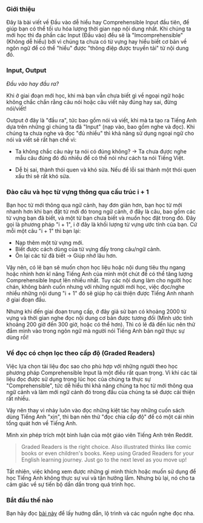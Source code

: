 ### Giới thiệu

Đây là bài viết về Đầu vào dễ hiểu hay Comprehensible Input đầu tiên, để giúp bạn có thể tối ưu hóa lượng thời gian nạp nội dung nhất. Khi chúng ta mới học thì đa phần các Input (Đầu vào) đều sẽ là "Imcomprehensible" (Không dễ hiểu) bởi vì chúng ta chưa có từ vựng hay hiểu biết cơ bản về ngôn ngữ để có thể "hiểu" được "thông điệp được truyền tải" từ nội dung đó.

### Input, Output

_Đầu vào hay đầu ra?_

Khi ở giai đoạn mới học, khi mà bạn vẫn chưa biết gì về ngoại ngữ hoặc không chắc chắn rằng câu nói hoặc câu viết này đúng hay sai, đừng nói/viết!

Output ở đây là "đầu ra", tức bao gồm nói và viết, khi mà ta tạo ra Tiếng Anh dựa trên những gì chúng ta đã "Input" (nạp vào, bao gồm nghe và đọc). Khi chúng ta chưa nghe và đọc "đủ nhiều" thì khả năng sử dụng ngoại ngữ cho nói và viết sẽ rất hạn chế vì:

- Ta không chắc câu này ta nói có đúng không? -> Ta chưa được nghe mẫu câu đúng đó đủ nhiều để có thể nói như cách ta nói Tiếng Việt.

- Dễ bị sai, thành thói quen và khó sửa. Nếu để lỗi sai thành một thói quen xấu thì sẽ rất khó sửa.

### Đào câu và học từ vựng thông qua cấu trúc i + 1

Bạn học từ mới thông qua ngữ cảnh, hay đơn giản hơn, bạn học từ mới nhanh hơn khi bạn đặt từ mới đó trong ngữ cảnh, ở đây là câu, bao gồm các từ vựng bạn đã biết, và một từ bạn chưa biết và muốn học đặt trong đó. Đây gọi là phương pháp "i + 1", i ở đây là khối lượng từ vựng ước tính của bạn. Cứ mỗi một câu "i + 1" thì bạn lại:

- Nạp thêm một từ vựng mới.
- Biết được cách dùng của từ vựng đấy trong câu/ngữ cảnh.
- Ôn lại các từ đã biết -> Giúp nhớ lâu hơn.

Vậy nên, có lẽ bạn sẽ muốn chọn học liệu hoặc nội dung tiêu thụ ngang hoặc nhỉnh hơn kĩ năng Tiếng Anh của mình một chút để có thể tăng lượng Comprehensible Input lên nhiều nhất. Tuy các nội dung làm cho người học chán, không bánh cuốn nhưng với những người mới học, việc đọc/nghe nhiều những nội dung "i + 1" đó sẽ giúp họ cải thiện được Tiếng Anh nhanh ở giai đoạn đầu.

Nhưng khi đến giai đoạn trung cấp, ở đây giả sử bạn có khoảng 2000 từ vựng và thời gian nghe đọc nội dung cơ bản được tương đối (Mình ước tính khoảng 200 giờ đến 300 giờ, hoặc có thể hơn). Thì có lẽ đã đến lúc nên thử đắm mình vào trong ngôn ngữ mà người nói Tiếng Anh bản ngữ thực sự dùng rồi!

### Về đọc có chọn lọc theo cấp độ (Graded Readers)

Việc lựa chọn tài liệu đọc sao cho phù hợp với những người theo học phương pháp Comprehensible Input là một điều rất quan trọng. Vì khi các tài liệu đọc được sử dụng trong lúc học của chúng ta thực sự "Comprehensible", tức dễ hiểu thì khả năng chúng ta học từ mới thông qua ngữ cảnh và làm mới ngữ cảnh đó trong đầu của chúng ta sẽ được cải thiện rất nhiều.

Vậy nên thay vì nhảy luôn vào đọc những kiệt tác hay những cuốn sách dùng Tiếng Anh "xịn", thì bạn nên thử "đọc chia cấp độ" để có một cái nhìn tổng quát hơn về Tiếng Anh.

Mình xin phép trích một bình luận của một giáo viên Tiếng Anh trên Reddit.

> Graded Readers is the right choice. Also illustrated thinks like comic books or even children's books. Keep using Graded Readers for your English learning journey. Just go to the next level as you move up!

Tất nhiên, việc không xem được những gì mình thích hoặc muốn sử dụng để học Tiếng Anh không thực sự vui và tận hưởng lắm. Nhưng bù lại, nó cho ta cảm giác về sự tiến bộ dần dần trong quá trình học.


### Bắt đầu thế nào

Bạn hãy đọc [bài này](input-guide.md) để lấy hướng dẫn, lộ trình và các nguồn nghe đọc nha.